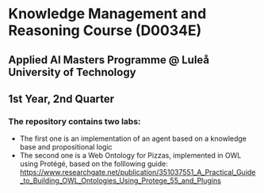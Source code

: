 # Knowledge Management and Reasoning Course (D0034E)
## Applied AI Masters Programme @ Luleå University of Technology
## 1st Year, 2nd Quarter
### The repository contains two labs:
* The first one is an implementation of an agent based on a knowledge base and propositional logic
* The second one is a Web Ontology for Pizzas, implemented in OWL using Protégé, based on the folllowing guide: https://www.researchgate.net/publication/351037551_A_Practical_Guide_to_Building_OWL_Ontologies_Using_Protege_55_and_Plugins
